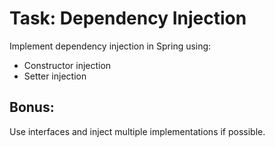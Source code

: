 # Task: Dependency Injection

Implement dependency injection in Spring using:
- Constructor injection
- Setter injection

## Bonus:
Use interfaces and inject multiple implementations if possible.
